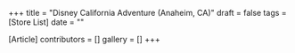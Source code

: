 +++
title = "Disney California Adventure (Anaheim, CA)"
draft = false
tags = [Store List]
date = ""

[Article]
contributors = []
gallery = []
+++